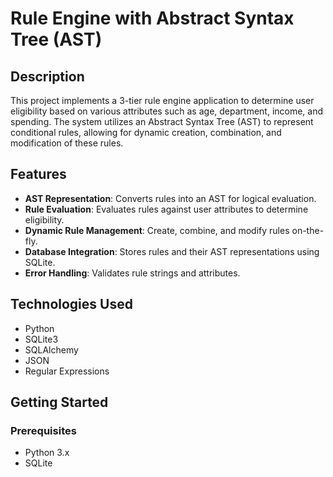

# Rule Engine with Abstract Syntax Tree (AST)

## Description

This project implements a 3-tier rule engine application to determine user eligibility based on various attributes such as age, department, income, and spending. The system utilizes an Abstract Syntax Tree (AST) to represent conditional rules, allowing for dynamic creation, combination, and modification of these rules.

## Features

- **AST Representation**: Converts rules into an AST for logical evaluation.
- **Rule Evaluation**: Evaluates rules against user attributes to determine eligibility.
- **Dynamic Rule Management**: Create, combine, and modify rules on-the-fly.
- **Database Integration**: Stores rules and their AST representations using SQLite.
- **Error Handling**: Validates rule strings and attributes.

## Technologies Used

- Python
- SQLite3
- SQLAlchemy
- JSON
- Regular Expressions

## Getting Started

### Prerequisites

- Python 3.x
- SQLite

